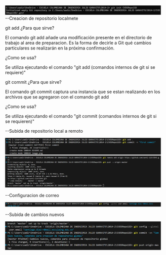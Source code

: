 ![alt text](image.png) --Creacion de repositorio localmete

git add
¿Para que sirve?

El comando git add añade una modificación presente en el directorio de trabajo al area de preparacion. Es la forma de decirle a Git qué cambios particulares se realizarán en la próxima confirmación.

¿Como se usa?

Se utiliza ejecutando el comando "git add (comandos internos de git si se requiere)"

git commit
¿Para que sirve?

El comando git commit captura una instancia que se estan realizando en los archivos que se agregaron con el comando git add

¿Como se usa?

Se utiliza ejecutando el comando "git commit (comandos internos de git si se requieren)"

--Subida de repositorio local a remoto

![alt text](image-1.png)
![alt text](image-2.png)

--Configuracion de correo

![alt text](image-3.png)

--Subida de cambios nuevos

![alt text](image-4.png)


